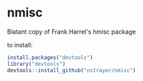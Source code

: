 # nmisc
Blatant copy of Frank Harrel's hmisc package 

to install: 

```r
install.packages("devtools")
library("devtools")
devtools::install_github("nstrayer/nmisc")
```
